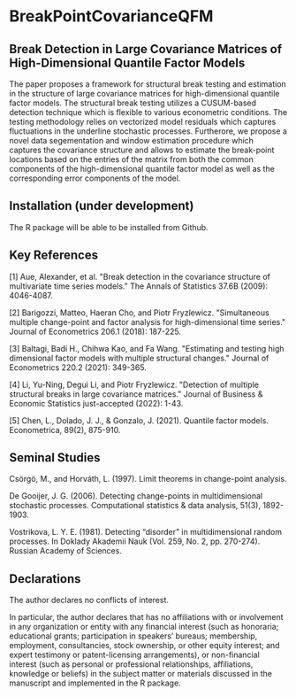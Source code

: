 # BreakPointCovarianceQFM

## Break Detection in Large Covariance Matrices of High-Dimensional Quantile Factor Models

The paper proposes a framework for structural break testing and estimation in the structure of large covariance matrices for high-dimensional quantile factor models. The structural break testing utilizes a CUSUM-based detection technique which is flexible to various econometric conditions. The testing methodology relies on vectorized model residuals which captures fluctuations in the underline stochastic processes. Furtherore, we propose a novel data segementation and window estimation procedure which captures the covariance structure and allows to estimate the break-point locations based on the entries of the matrix from both the common components of the high-dimensional quantile factor model as well as the corresponding error components of the model. 

## Installation (under development)

The R package will be able to be installed from Github.

## Key References

[1] Aue, Alexander, et al. "Break detection in the covariance structure of multivariate time series models." The Annals of Statistics 37.6B (2009): 4046-4087.

[2] Barigozzi, Matteo, Haeran Cho, and Piotr Fryzlewicz. "Simultaneous multiple change-point and factor analysis for high-dimensional time series." Journal of Econometrics 206.1 (2018): 187-225.

[3] Baltagi, Badi H., Chihwa Kao, and Fa Wang. "Estimating and testing high dimensional factor models with multiple structural changes." Journal of Econometrics 220.2 (2021): 349-365.

[4] Li, Yu-Ning, Degui Li, and Piotr Fryzlewicz. "Detection of multiple structural breaks in large covariance matrices." Journal of Business & Economic Statistics just-accepted (2022): 1-43.

[5] Chen, L., Dolado, J. J., & Gonzalo, J. (2021). Quantile factor models. Econometrica, 89(2), 875-910.

## Seminal Studies

Csörgö, M., and Horváth, L. (1997). Limit theorems in change-point analysis.

De Gooijer, J. G. (2006). Detecting change-points in multidimensional stochastic processes. Computational statistics & data analysis, 51(3), 1892-1903.

Vostrikova, L. Y. E. (1981). Detecting “disorder” in multidimensional random processes. In Doklady Akademii Nauk (Vol. 259, No. 2, pp. 270-274). Russian Academy of Sciences.


## Declarations

The author declares no conflicts of interest. 

In particular, the author declares that has no affiliations with or involvement in any organization or entity with any financial interest (such as honoraria; educational grants; participation in speakers’ bureaus; membership, employment, consultancies, stock ownership, or other equity interest; and expert testimony or patent-licensing arrangements), or non-financial interest (such as personal or professional relationships, affiliations, knowledge or beliefs) in the subject matter or materials discussed in the manuscript and implemented in the R package.
